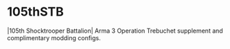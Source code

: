 # 105thSTB
|105th Shocktrooper Battalion| Arma 3 Operation Trebuchet supplement and complimentary modding configs.
